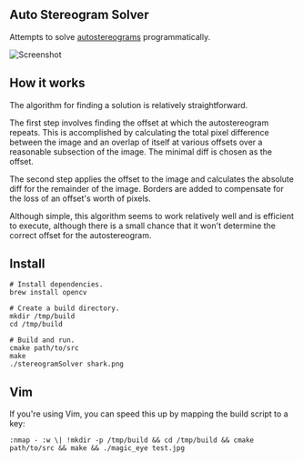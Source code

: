 ## Auto Stereogram Solver

Attempts to solve [autostereograms](http://en.wikipedia.org/wiki/Autostereogram) programmatically.

![Screenshot](https://raw.github.com/tuzz/magic_eye/master/screen_shot.png)

## How it works

The algorithm for finding a solution is relatively straightforward.

The first step involves finding the offset at which the autostereogram repeats. This is accomplished by calculating the total pixel difference between the image and an overlap of itself at various offsets over a reasonable subsection of the image. The minimal diff is chosen as the offset.

The second step applies the offset to the image and calculates the absolute diff for the remainder of the image. Borders are added to compensate for the loss of an offset's worth of pixels.

Although simple, this algorithm seems to work relatively well and is efficient to execute, although there is a small chance that it won't determine the correct offset for the autostereogram.

## Install

```
# Install dependencies.
brew install opencv

# Create a build directory.
mkdir /tmp/build
cd /tmp/build

# Build and run.
cmake path/to/src
make
./stereogramSolver shark.png
```

## Vim

If you're using Vim, you can speed this up by mapping the build script to a key:

```
:nmap - :w \| !mkdir -p /tmp/build && cd /tmp/build && cmake path/to/src && make && ./magic_eye test.jpg
```
